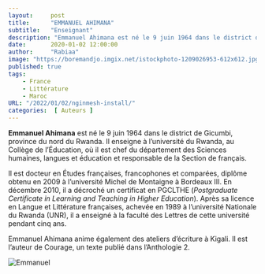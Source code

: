 ```yaml
---
layout:     post 
title:      "EMMANUEL AHIMANA"
subtitle:   "Enseignant"
description: "Emmanuel Ahimana est né le 9 juin 1964 dans le district de Gicumbi, province du nord du Rwanda. Il enseigne à l’université du Rwanda, au Collège de l’Éducation, où il est chef du département des Sciences humaines, langues et éducation et responsable de la Section de français.  "
date:       2020-01-02 12:00:00
author:     "Rabiaa"
image: "https://boremandjo.imgix.net/istockphoto-1209026953-612x612.jpg"
published: true
tags:
    - France 
    - Littérature
    - Maroc
URL: "/2022/01/02/nginmesh-install/"
categories:  [ Auteurs ]
---
```



**Emmanuel Ahimana** est né le 9 juin 1964 dans le district de Gicumbi, province du nord du Rwanda. Il enseigne à l’université du Rwanda, au Collège de l’Éducation, où il est chef du département des Sciences humaines, langues et éducation et responsable de la Section de français. 

Il est docteur en Études françaises, francophones et comparées, diplôme obtenu en 2009 à l’université Michel de Montaigne à Bordeaux III. En décembre 2010, il a décroché un certificat en PGCLTHE (*Postgraduate Certificate in Learning and Teaching in Higher Education*). Après sa licence en Langue et Littérature françaises, achevée en 1989 à l’université Nationale du Rwanda (UNR), il a enseigné à la faculté des Lettres de cette université pendant cinq ans.

Emmanuel Ahimana anime également des ateliers d’écriture à Kigali. 
Il est l’auteur de Courage, un texte publié dans l’Anthologie 2. 

![Emmanuel](https://boremandjo.imgix.net/emmanuel%20ahimana2.PNG)